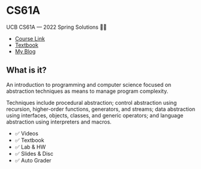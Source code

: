 # CS61A

UCB CS61A — 2022 Spring Solutions 🧑‍💻

- [Course Link](https://inst.eecs.berkeley.edu/~cs61a/sp22/)
- [Textbook](http://composingprograms.com/)
- [My Blog](https://mancuoj.vercel.app/cs61a)


## What is it?

An introduction to programming and computer science focused on abstraction techniques as means to manage program complexity. 

Techniques include procedural abstraction; control abstraction using recursion, higher-order functions, generators, and streams; data abstraction using interfaces, objects, classes, and generic operators; and language abstraction using interpreters and macros. 

- ✅ Videos
- ✅ Textbook
- ✅ Lab & HW
- ✅ Slides & Disc
- ✅ Auto Grader
